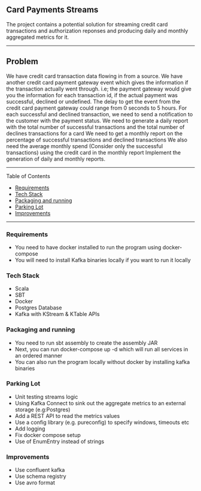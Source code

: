 ## Card Payments Streams
The project contains a potential solution for streaming credit card transactions and authorization reponses and producing daily and monthly aggregated metrics for it.

---

## Problem
We have credit card transaction data flowing in from a source. We have another credit card payment gateway event which gives the information if the transaction actually went through.
i.e; the payment gateway would give you the information for each transaction id, if the actual payment was successful, declined or undefined.
The delay to get the event from the credit card payment gateway could range from 0 seconds to 5 hours.
For each successful and declined transaction, we need to send a notification to the customer with the payment status.
We need to generate a daily report with the total number of successful transactions and the total number of declines transactions for a card We need to get a monthly report on the percentage of successful transactions and declined transactions
We also need the average monthly spend (Consider only the successful transactions) using the credit card in the monthly report
Implement the generation of daily and monthly reports.

---
Table of Contents

* [Requirements](#requirements)
* [Tech Stack](#tech-stack)
* [Packaging and running](#packaging-and-running)
* [Parking Lot](#parking-lot)
* [Improvements](#improvements)

---

<a name="requirements"/>

### Requirements
* You need to have docker installed to run the program using docker-compose
* You will need to install Kafka binaries locally if you want to run it locally

<a name="tech-stack"/>

### Tech Stack
* Scala
* SBT
* Docker
* Postgres Database
* Kafka with KStream & KTable APIs

<a name="packaging-and-running"/>

### Packaging and running
* You need to run sbt assembly to create the assembly JAR
* Next, you can run docker-compose up -d which will run all services in an ordered manner
* You can also run the program locally without docker by installing kafka binaries

<a name="parking-lot"/>

### Parking Lot
* Unit testing streams logic
* Using Kafka Connect to sink out the aggregate metrics to an external storage (e.g:Postgres)
* Add a REST API to read the metrics values
* Use a config library (e.g. pureconfig) to specify windows, timeouts etc
* Add logging
* Fix docker compose setup
* Use of EnumEntry instead of strings

<a name="improvements"/>

### Improvements
* Use confluent kafka
* Use schema registry
* Use avro format
